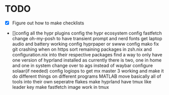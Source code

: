 # TODO
- [X] Figure out how to make checklists
- []config all the hypr plugins
config the hypr ecosystem
config fastfetch
change oh-my-posh to have transient prompt and nerd fonts
get laptop audio and battery working
config hyprpaper or swww
config mako
fix git crashing when on https
 sort remaining packages in zsh.nix and configuration.nix into their respective packages
 find a way to only have one version of hyprland installed as currently there is two, one in home and one in system
 change over to ags instead of waybar
 configure solaar(if needed)
 config logiops to get mx master 3 working and make it do different things on different programs
 MATLAB
 move basically all of tools into their own seperatre flakes
 make hyprland have tmux like leader key
 make fastfetch image work in tmux
